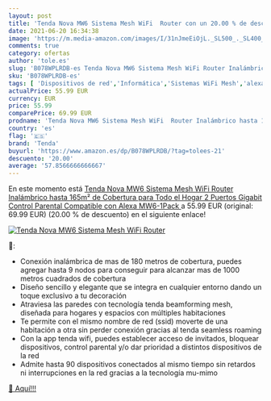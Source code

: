 ```yaml
---
layout: post
title: 'Tenda Nova MW6 Sistema Mesh WiFi  Router con un 20.00 % de descuento'
date: 2021-06-20 16:34:38
image: 'https://m.media-amazon.com/images/I/31nJmeEiOjL._SL500_._SL400_.jpg'
comments: true
category: ofertas
author: 'tole.es'
slug: 'B078WPLRDB-es Tenda Nova MW6 Sistema Mesh WiFi Router Inalámbrico hasta...'
sku: 'B078WPLRDB-es'
tags: [ 'Dispositivos de red','Informática','Sistemas WiFi Mesh','alexa','gigabit','tenda','wifi', ]
actualPrice: 55.99 EUR
currency: EUR
price: 55.99
comparePrice: 69.99 EUR
prodname: 'Tenda Nova MW6 Sistema Mesh WiFi  Router Inalámbrico hasta 165m² de Cobertura para Todo el Hogar  2 Puertos Gigabit  Control Parental  Compatible con Alexa  MW6-1Pack '
country: 'es'
flag: '🇪🇸'
brand: 'Tenda'
buyurl: 'https://www.amazon.es/dp/B078WPLRDB/?tag=tolees-21'
descuento: '20.00'
average: '57.8566666666667'
---
```


En este momento está [Tenda Nova MW6 Sistema Mesh WiFi  Router Inalámbrico hasta 165m² de Cobertura para Todo el Hogar  2 Puertos Gigabit  Control Parental  Compatible con Alexa  MW6-1Pack ](https://www.amazon.es/dp/B078WPLRDB/?tag=tolees-21) a 55.99 EUR (original: 69.99 EUR) (20.00 %  de descuento) en el siguiente enlace!

[![Tenda Nova MW6 Sistema Mesh WiFi  Router](https://m.media-amazon.com/images/I/31nJmeEiOjL._SL500_._SL400_.jpg)](https://www.amazon.es/dp/B078WPLRDB/?tag=tolees-21)

🔎:

- Conexión inalámbrica de mas de 180 metros de cobertura, puedes agregar hasta 9 nodos para conseguir para alcanzar mas de 1000 metros cuadrados de cobertura
- Diseño sencillo y elegante que se integra en cualquier entorno dando un toque exclusivo a tu decoración
- Atraviesa las paredes con tecnología tenda beamforming mesh, diseñada para hogares y espacios con múltiples habitaciones
- Te permite con el mismo nombre de red (ssid) moverte de una habitación a otra sin perder conexión gracias al tenda seamless roaming
- Con la app tenda wifi, puedes establecer acceso de invitados, bloquear dispositivos, control parental y/o dar prioridad a distintos dispositivos de la red
- Admite hasta 90 dispositivos conectados al mismo tiempo sin retardos ni interrupciones en la red gracias a la tecnología mu-mimo

[🛒 Aquí!!!](https://www.amazon.es/dp/B078WPLRDB/?tag=tolees-21)
